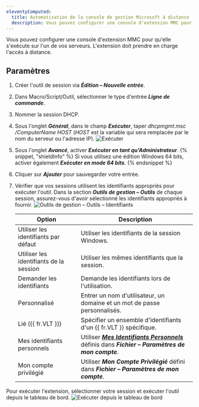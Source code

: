 ```yaml
---
eleventyComputed:
  title: Automatisation de la console de gestion Microsoft à distance (MMC)
  description: Vous pouvez configurer une console d'extension MMC pour qu'elle s'exécute sur l'un de vos serveurs. L'extension doit prendre en charge l'accès à distance.
---
```

Vous pouvez configurer une console d'extension MMC pour qu'elle s'exécute sur l'un de vos serveurs. L'extension doit prendre en charge l'accès à distance.

## Paramètres

1. Créer l'outil de session via ***Édition – Nouvelle entrée***.
1. Dans Macro/Script/Outil, sélectionner le type d'entrée ***Ligne de commande***.
1. Nommer la session DHCP.
1. Sous l'onglet ***Général***, dans le champ ***Exécuter***, taper *dhcpmgmt.msc /ComputerName $HOST$* ($HOST$ est la variable qui sera remplacée par le nom du serveur ou l'adresse IP).
![Exécuter](https://cdnweb.devolutions.net/docs/docs_en_kb_KB4529.png)
1. Sous l'onglet ***Avancé***, activer ***Exécuter en tant qu'Administrateur***.
   {% snippet, "shieldInfo" %}
   Si vous utilisez une édition Windows 64 bits, activer également ***Exécuter en mode 64 bits***.
   {% endsnippet %}
1. Cliquer sur ***Ajouter*** pour sauvegarder votre entrée.
1. Vérifier que vos sessions utilisent les identifiants appropriés pour exécuter l'outil. Dans la section ***Outils de gestion – Outils*** de chaque session, assurez-vous d'avoir sélectionné les identifiants appropriés à fournir.
   ![Outils de gestion – Outils – Identifiants](https://cdnweb.devolutions.net/docs/docs_en_kb_KB4530.png)

   | Option                      | Description                                       |
   | --------------------------- | ------------------------------------------------- |
   | Utiliser les identifiants par défaut | Utiliser les identifiants de la session Windows.     |
   | Utiliser les identifiants de la session | Utiliser les mêmes identifiants que la session.          |
   | Demander les identifiants      | Demande les identifiants lors de l'utilisation.               |
   | Personnalisé                      | Entrer un nom d'utilisateur, un domaine et un mot de passe personnalisés.    |
   | Lié ({{ fr.VLT }})        | Spécifier un ensemble d'identifiants d'un {{ fr.VLT }} spécifique. |
   | Mes identifiants personnels     | Utiliser [***Mes Identifiants Personnels***](/rdm/windows/commands/file/my-account-settings/my-personal-credentials/) définis dans ***Fichier – Paramètres de mon compte***. |
   | Mon compte privilégié       | Utiliser ***Mon Compte Privilégié*** défini dans ***Fichier – Paramètres de mon compte***. |

Pour exécuter l'extension, sélectionner votre session et exécuter l'outil depuis le tableau de bord.
![Exécuter depuis le tableau de bord](https://cdnweb.devolutions.net/docs/docs_en_kb_KB4531.png)
